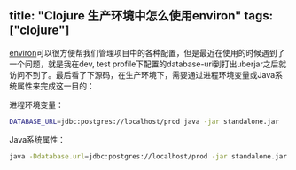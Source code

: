 title: "Clojure 生产环境中怎么使用environ"
tags:  ["clojure"]
---

[environ](https://github.com/weavejester/environ)可以很方便帮我们管理项目中的各种配置，但是最近在使用的时候遇到了一个问题，就是我在dev, test profile下配置的database-uri到打出uberjar之后就访问不到了。最后看了下源码，在生产环境下，需要通过进程环境变量或Java系统属性来完成这一目的：

进程环境变量：

```bash
DATABASE_URL=jdbc:postgres://localhost/prod java -jar standalone.jar
```
Java系统属性：

```bash
java -Ddatabase.url=jdbc:postgres://localhost/prod -jar standalone.jar
```
